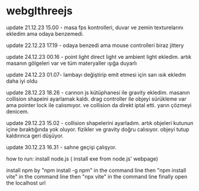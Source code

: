 # webglthreejs

update 21.12.23 15.00 - masa fps kontrolleri, duvar ve zemin texturelarını ekledim
ama odaya benzemedi.

update 22.12.23 17.19 - odaya benzedi ama mouse controlleri biraz jittery

update 24.12.23 00.16 - point light direct light ve ambient light ekledim. artık masanın gölgeleri var ve tüm materyaller ışığa duyarlı

update 24.12.23 01.07- lambayı değiştirip emit etmesi için sarı ısık ekledm daha iyi oldu

update 28.12.23 18.26 - cannon js kütüphanesi ile gravity ekledim. masanın collision shapeini ayarlamak kaldı. drag controller ile objeyi sürükleme var ama pointer lock ile calısmıyor. ve collision da direkt iptal etti. yarın çözmeyi denicem.

update 29.12.23 15.02 - collision shapelerini ayarladım. artık objeleri kutunun içine bıraktığında yok oluyor. fizikler ve gravity doğru calısıyor. objeyi tutup kaldırınca geri düşüyor.

update 30.12.23 16.31 - sahne geçişi çalışyor.

how to run:
install node.js ( install exe from node.js' webpage)

install npm by "npm install -g npm" in the command line
then "npm install vite" in the command line
then "npx vite" in the command line
finally open the localhost url
